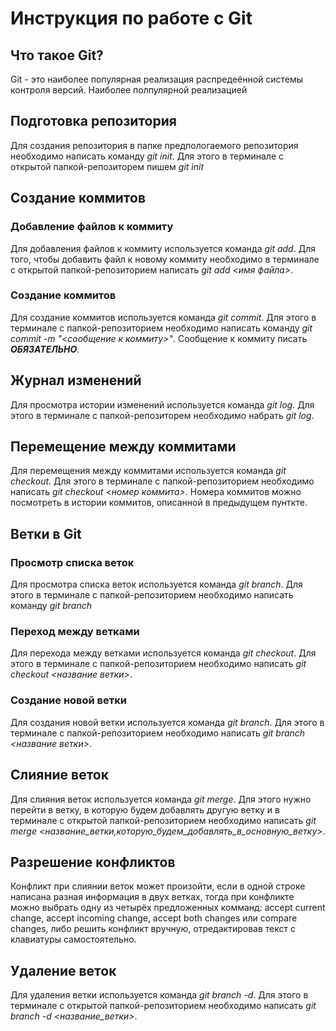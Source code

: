 # Инструкция по работе с Git

## Что такое Git?
Git - это наиболее популярная реализация распредеённой системы контроля версий. Наиболее полпулярной реализацией 

## Подготовка репозитория
Для создания репозитория в папке предпологаемого репозитория необходимо написать команду *git init*. Для этого в терминале с открытой папкой-репозиторем пишем *git init*

## Создание коммитов

### Добавление файлов к коммиту
Для добавления файлов к коммиту используется команда *git add*. Для того, чтобы добавить файл к новому коммиту необходимо в терминале с открытой папкой-репозиторием написать *git add <имя файла>*.

### Создание коммитов
Для создание коммитов используется команда *git commit*. Для этого в терминале с папкой-репозиторием необходимо написать команду *git commit -m "<сообщение к коммиту>"*. Сообщение к коммиту писать ***ОБЯЗАТЕЛЬНО***. 

## Журнал изменений
Для просмотра истории изменений используется команда *git log*. Для этого в терминале с папкой-репозиторем необходимо набрать *git log*.

## Перемещение между коммитами
Для перемещения между коммитами используется команда *git checkout*. Для этого в терминале с папкой-репозиторием необходимо написать *git checkout <номер коммита>*. Номера коммитов можно посмотреть в истории коммитов, описанной в предыдущем пунткте.

## Ветки в Git

### Просмотр списка веток
Для просмотра списка веток используется команда *git branch*. Для этого в терминале с папкой-репозиторием необходимо написать команду *git branch*

### Переход между ветками
Для перехода между ветками используется команда *git checkout*. Для этого в терминале с папкой-репозиторием необходимо написать *git checkout <название ветки>*.


### Создание новой ветки
Для создания новой ветки используется команда *git branch*. Для этого в терминале с папкой-репозиторием необходимо написать *git branch <название ветки>*.

## Слияние веток 
Для слияния веток используется команда *git merge*. Для этого нужно перейти в ветку, в которую будем добавлять другую ветку и в терминале с открытой папкой-репозиторием необходимо написать *git merge <название_ветки,которую_будем_добавлять_в_основную_ветку>*.

## Разрешение конфликтов
Конфликт при слиянии веток может произойти, если в одной строке написана разная информация в двух ветках, тогда при конфликте можно выбрать одну из четырёх предложенных комманд: accept current change, accept incoming change, accept both changes или compare changes, либо решить конфликт вручную, отредактировав текст с клавиатуры самостоятельно.

## Удаление веток
Для удаления ветки используется команда *git branch -d*. Для этого в терминале с открытой папкой-репозиторием необходимо написать *git branch -d <название_ветки>*.


